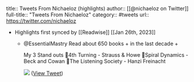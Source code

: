 title:: Tweets From Nichaeloz (highlights)
author:: [[@nichaeloz on Twitter]]
full-title:: "Tweets From Nichaeloz"
category:: #tweets
url:: https://twitter.com/nichaeloz

- Highlights first synced by [[Readwise]] [[Jan 26th, 2023]]
	- @EssentialMastry Read about 650 books + in the last decade + 
	  
	  My 3  Stand outs 
	  🔹4th Turning - Strauss & Howe
	  🔹Spiral Dynamics - Beck and Cowan
	  🔹The Listening Society - Hanzi Freinacht 
	  
	  ![](https://pbs.twimg.com/media/FnGD6pgaYAAVXMd.jpg) ([View Tweet](https://twitter.com/nichaeloz/status/1617218788604403715))